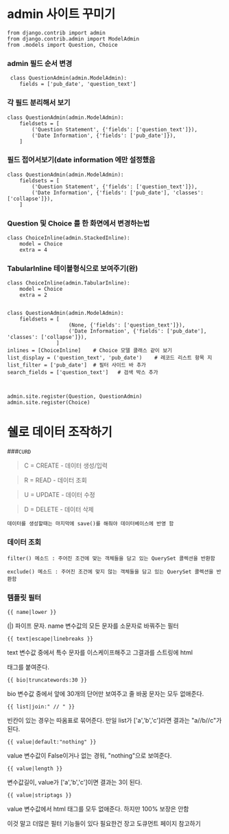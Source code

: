 # admin 사이트 꾸미기

    from django.contrib import admin
    from django.contrib.admin import ModelAdmin
    from .models import Question, Choice

### admin 필드 순서 변경
     class QuestionAdmin(admin.ModelAdmin):
        fields = ['pub_date', 'question_text']


### 각 필드 분리해서 보기
    class QuestionAdmin(admin.ModelAdmin):
        fieldsets = [
            ('Question Statement', {'fields': ['question_text']}),
            ('Date Information', {'fields': ['pub_date']}),
        ]

### 필드 접어서보기(date information 에만 설정했음
    class QuestionAdmin(admin.ModelAdmin):
        fieldsets = [
            ('Question Statement', {'fields': ['question_text']}),
            ('Date Information', {'fields': ['pub_date'], 'classes': ['collapse']}),
        ]


### Question 및 Choice 를 한 화면에서 변경하는법
    class ChoiceInline(admin.StackedInline):
        model = Choice
        extra = 4


### TabularInline 테이블형식으로 보여주기(완)
    class ChoiceInline(admin.TabularInline):
        model = Choice
        extra = 2


    class QuestionAdmin(admin.ModelAdmin):
        fieldsets = [
                        (None, {'fields': ['question_text']}),
                        ('Date Information', {'fields': ['pub_date'], 'classes': ['collapse']}),
                    ]
    inlines = [ChoiceInline]    # Choice 모델 클래스 같이 보기
    list_display = ('question_text', 'pub_date')    # 레코드 리스트 항목 지
    list_filter = ['pub_date']  # 필터 사이드 바 추가
    search_fields = ['question_text']   # 검색 박스 추가



    admin.site.register(Question, QuestionAdmin)
    admin.site.register(Choice)

# 쉘로 데이터 조작하기

###`CURD`
>C = CREATE - 데이터 생성/입력

>R = READ - 데이터 조회

>U = UPDATE - 데이터 수정

>D = DELETE - 데이터 삭제

    데이터를 생성할때는 마지막에 save()를 해줘야 데이터베이스에 반영 함

### 데이터 조회 
`filter() 메소드 : 주어진 조건에 맞는 객체들을 담고 있는 QuerySet 콜렉션을 반환함`

`exclude() 메소드 : 주어진 조건에 맞지 않는 객체들을 담고 있는 QuerySet 콜렉션을 반환함`



### 템플릿 필터


`{{ name|lower }} `   

(|) 파이프 문자. name 변수값의 모든 문자를 소문자로 바꿔주는 필터

`{{ text|escape|linebreaks }}`

text 변수값 중에서 특수 문자를 이스케이프해주고 그결과를 스트링에 html <p> 태그를 붙여준다.

`{{ bio|truncatewords:30 }}`

bio 변수값 중에서 앞에 30개의 단어만 보여주고 줄 바꿈 문자는 모두 없애준다.

`{{ list|join:" // " }}`

빈칸이 있는 경우는 따옴표로 묶어준다. 만일 list가 ['a','b','c']라면 결과는 "a//b//c"가 된다.

`{{ value|default:"nothing" }}`

value 변수값이 False이거나 없는 경워, "nothing"으로 보여준다.

`{{ value|length }}`

변수값길이, value가 ['a','b','c']이면 결과는 3이 된다.

`{{ value|striptags }}`

value 변수값에서 html 태그를 모두 없애준다. 하지만 100% 보장은 안함

이것 말고 더많은 필터 기능들이 있다 필요한건 장고 도큐먼트 페이지 참고하기

  